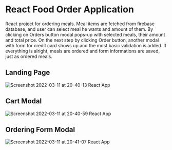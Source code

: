 # React Food Order Application
React project for ordering meals. Meal items are fetched from firebase database, and user can select meal he wants and amount of them. By clicking on Orders button modal pops-up with selected meals, their amount and total price. On the next step by clicking Order button, another modal with form for credit card shows up and the most basic validation is added. If everything is alright, meals are ordered and form informations are saved, just as ordered meals.


## Landing Page

![Screenshot 2022-03-11 at 20-40-13 React App](https://user-images.githubusercontent.com/71221268/157947021-c8216771-45d8-4ade-bfa6-34b68725f804.png)


## Cart Modal

![Screenshot 2022-03-11 at 20-40-59 React App](https://user-images.githubusercontent.com/71221268/157947085-ed7a72b6-80b6-49da-9eef-3c20f8308f24.png)


## Ordering Form Modal

![Screenshot 2022-03-11 at 20-41-07 React App](https://user-images.githubusercontent.com/71221268/157947197-1aaa2256-83aa-47f0-adea-555b0c20c15d.png)
